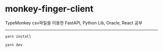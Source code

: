# monkey-finger-client
TypeMonkey csv파일을 이용한 FastAPI, Python Lib, Oracle, React 공부

---

`yarn install`

`yarn dev`
